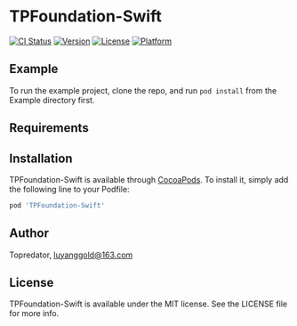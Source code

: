 # TPFoundation-Swift

[![CI Status](https://img.shields.io/travis/周晓路/TPFoundation-Swift.svg?style=flat)](https://travis-ci.org/周晓路/TPFoundation-Swift)
[![Version](https://img.shields.io/cocoapods/v/TPFoundation-Swift.svg?style=flat)](https://cocoapods.org/pods/TPFoundation-Swift)
[![License](https://img.shields.io/cocoapods/l/TPFoundation-Swift.svg?style=flat)](https://cocoapods.org/pods/TPFoundation-Swift)
[![Platform](https://img.shields.io/cocoapods/p/TPFoundation-Swift.svg?style=flat)](https://cocoapods.org/pods/TPFoundation-Swift)

## Example

To run the example project, clone the repo, and run `pod install` from the Example directory first.

## Requirements

## Installation

TPFoundation-Swift is available through [CocoaPods](https://cocoapods.org). To install
it, simply add the following line to your Podfile:

```ruby
pod 'TPFoundation-Swift'
```

## Author

Topredator, luyanggold@163.com

## License

TPFoundation-Swift is available under the MIT license. See the LICENSE file for more info.
